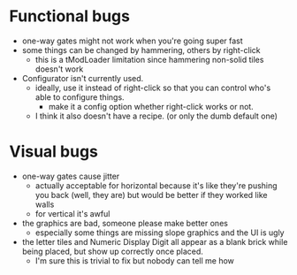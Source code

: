 # Functional bugs
- one-way gates might not work when you're going super fast
- some things can be changed by hammering, others by right-click
    - this is a tModLoader limitation since hammering non-solid tiles doesn't work
- Configurator isn't currently used.
    - ideally, use it instead of right-click so that you can control who's able to configure things.
        - make it a config option whether right-click works or not.
    - I think it also doesn't have a recipe. (or only the dumb default one)

# Visual bugs
- one-way gates cause jitter
    - actually acceptable for horizontal because it's like they're pushing you back (well, they are) but would be better if they worked like walls
    - for vertical it's awful
- the graphics are bad, someone please make better ones
    - especially some things are missing slope graphics and the UI is ugly
- the letter tiles and Numeric Display Digit all appear as a blank brick while being placed, but show up correctly once placed.
    - I'm sure this is trivial to fix but nobody can tell me how
